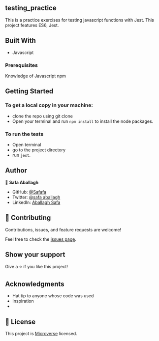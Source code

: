 ## testing_practice
This is a practice exercises for testing javascript functions with Jest.
This project features ES6, Jest.

## Built With

- Javascript


### Prerequisites

Knowledge of Javascript
npm

## Getting Started

### To get a local copy in your machine:

- clone the repo using git clone
- Open your terminal and run `npm install` to install the node packages.

### To run the tests 

- Open terminal
- go to the project directory
- run `jest`.

## Author

👤 **Safa Aballagh**

- GitHub: [@Safafa](https://github.com/safafa)
- Twitter: [@safa aballagh](https://twitter.com/Aballagh_S)
- LinkedIn: [Aballagh Safa](https://www.linkedin.com/in/aballaghsafa/)

## 🤝 Contributing

Contributions, issues, and feature requests are welcome!

Feel free to check the [issues page](https://github.com/safafa/testing_practice/issues).

## Show your support

Give a ⭐️ if you like this project!

## Acknowledgments

- Hat tip to anyone whose code was used
- Inspiration
-

## 📝 License

This project is [Microverse](https://www.microverse.org/) licensed.
